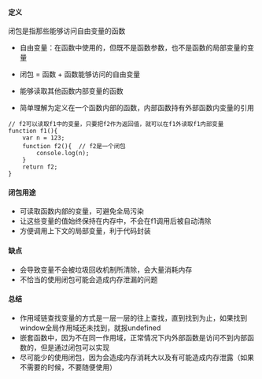 #### 定义
闭包是指那些能够访问自由变量的函数
* 自由变量：在函数中使用的，但既不是函数参数，也不是函数的局部变量的变量
* 闭包 = 函数 + 函数能够访问的自由变量

* 能够读取其他函数内部变量的函数
* 简单理解为定义在一个函数内部的函数，内部函数持有外部函数内变量的引用
```
// f2可以读取f1中的变量，只要把f2作为返回值，就可以在f1外读取f1内部变量
function f1(){
    var n = 123;
    function f2(){  // f2是一个闭包
        console.log(n);
    }
    return f2;
}
```

#### 闭包用途
* 可读取函数内部的变量，可避免全局污染
* 让这些变量的值始终保持在内存中，不会在f1调用后被自动清除
* 方便调用上下文的局部变量，利于代码封装


#### 缺点
* 会导致变量不会被垃圾回收机制所清除，会大量消耗内存
* 不恰当的使用闭包可能会造成内存泄漏的问题


#### 总结
* 作用域链查找变量的方式是一层一层的往上查找，直到找到为止，如果找到window全局作用域还未找到，就报undefined
* 嵌套函数中，因为不在同一作用域，正常情况下内外部函数是访问不到内部函数的，但是通过闭包可以实现
* 尽可能少的使用闭包，因为会造成内存消耗大以及有可能造成内存泄露（如果不需要的时候，不要随便使用）